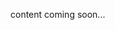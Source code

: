 <!-- <meta>
{
    "title":"Mist.io",
    "slug":"mistio",
    "description":"Usig Mist.io on Packet",
    "author":"Mo Lawler",
    "github":"usrdev",
    "date": "2019/12/18",
    "tag":["Devops", "Integrations"]
}
</meta> -->

content coming soon...